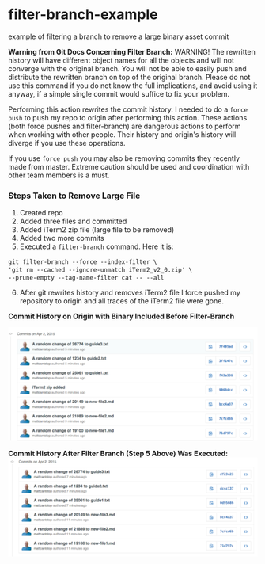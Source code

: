 # filter-branch-example
example of filtering a branch to remove a large binary asset commit

**Warning from Git Docs Concerning Filter Branch:**
WARNING! The rewritten history will have different object names for all the objects and will not converge with the original branch. You will not be able to easily push and distribute the rewritten branch on top of the original branch. Please do not use this command if you do not know the full implications, and avoid using it anyway, if a simple single commit would suffice to fix your problem. 

Performing this action rewrites the commit history. I needed to do a `force push` to push my repo to origin after performing this action. These actions (both force pushes and filter-branch) are dangerous actions to perform when working with other people. Their history and origin's history will diverge if you use these operations. 

If you use `force push` you may also be removing commits they recently made from master. Extreme caution should be used and coordination with other team members is a must.

### Steps Taken to Remove Large File
1. Created repo
2. Added three files and committed
3. Added iTerm2 zip file (large file to be removed)
4. Added two more commits
5. Executed a `filter-branch` command. Here it is:
```
git filter-branch --force --index-filter \
'git rm --cached --ignore-unmatch iTerm2_v2_0.zip' \
--prune-empty --tag-name-filter cat -- --all
```
6. After git rewrites history and removes iTerm2 file I force pushed my repository to origin and all traces of the iTerm2 file were gone. 

**Commit History on Origin with Binary Included Before Filter-Branch**

![With Binary Included](commit-with-binary.png)

**Commit History After Filter Branch (Step 5 Above) Was Executed:**
![Binary Removed, SHAs rewritten](binary-removed.png)
